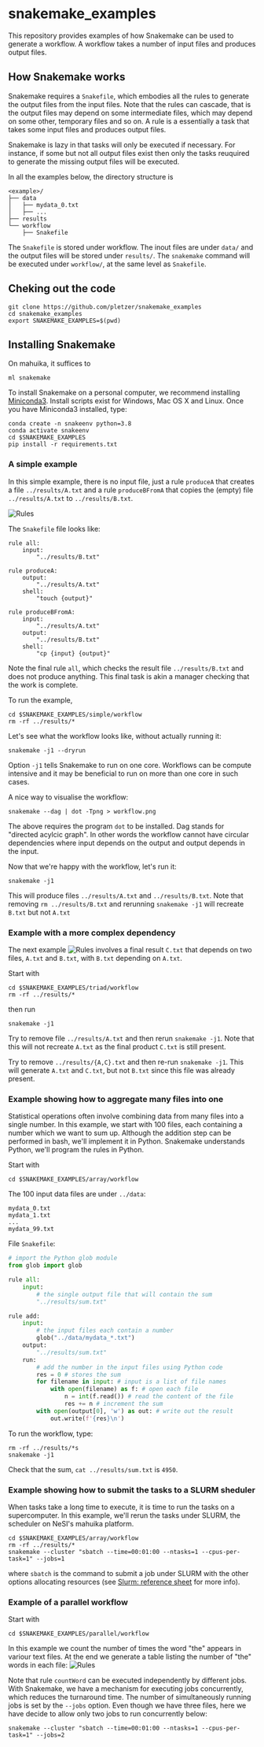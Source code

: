 # snakemake_examples

This repository provides examples of how Snakemake can be used to generate a workflow. A workflow takes a number of input files and produces output files.

## How Snakemake works

Snakemake requires a `Snakefile`, which embodies all the rules to generate the output files from the input files. Note that the rules can cascade, that is the output files may depend on some intermediate files, which may depend on some other, temporary files and so on. A rule is a essentially a task that takes some input files and produces output files. 

Snakemake is lazy in that tasks will only be executed if necessary. For instance, if some but not all output files exist then only the tasks reuquired to generate the missing output files will be executed.

In all the examples below, the directory structure is
```
<example>/
├── data
│   ├── mydata_0.txt
│   ├── ...
├── results
└── workflow
    ├── Snakefile
```
The `Snakefile` is stored under workflow. The inout files are under `data/` and the output files will be stored under `results/`. The `snakemake` command will be executed under `workflow/`, at the same level as `Snakefile`.


## Cheking out the code

```
git clone https://github.com/pletzer/snakemake_examples
cd snakemake_examples
export SNAKEMAKE_EXAMPLES=$(pwd)
```

## Installing Snakemake

On mahuika, it suffices to 
```
ml snakemake
```

To install Snakemake on a personal computer, we recommend installing [Miniconda3](https://docs.conda.io/projects/conda/en/latest/user-guide/install/download.html). 
Install scripts exist for Windows, Mac OS X and Linux. Once you have Miniconda3 installed, type:
```
conda create -n snakeenv python=3.8
conda activate snakeenv
cd $SNAKEMAKE_EXAMPLES
pip install -r requirements.txt
```

### A simple example

In this simple example, there is no input file, just a rule `produceA` that creates a file `../results/A.txt` and a rule `produceBFromA` that copies the (empty) file `../results/A.txt` to `../results/B.txt`. 

![Rules](https://github.com/pletzer/snakemake_examples/blob/main/images/simple/worflow.png)


The `Snakefile` file looks like:
```
rule all:
	input:
		"../results/B.txt"

rule produceA:
	output:
		"../results/A.txt"
	shell:
		"touch {output}"

rule produceBFromA:
	input:
		"../results/A.txt"
	output:
		"../results/B.txt"
	shell:
		"cp {input} {output}"
```
Note the final rule `all`, which checks the result file `../results/B.txt` and does not produce anything. This final task is akin a manager checking that the work is complete. 

To run the example, 
```
cd $SNAKEMAKE_EXAMPLES/simple/workflow
rm -rf ../results/*
```

Let's see what the workflow looks like, without actually running it:
```
snakemake -j1 --dryrun
```

Option `-j1` tells Snakemake to run on one core. Workflows can be compute intensive and it may be beneficial to run on more than one core in such cases.

A nice way to visualise the workflow:
```
snakemake --dag | dot -Tpng > workflow.png
```
The above requires the program `dot` to be installed. Dag stands for "directed acylcic graph". In other words the workflow cannot have circular dependencies 
where input depends on the output and output depends in the input.

Now that we're happy with the workflow, let's run it:
```
snakemake -j1
```

This will produce files `../results/A.txt` and `../results/B.txt`. Note that removing `rm ../results/B.txt` and rerunning `snakemake -j1` will recreate `B.txt` but not `A.txt`

### Example with a more complex dependency

The next example
![Rules](https://github.com/pletzer/snakemake_examples/blob/main/images/triad/workflow.png)
involves a final result `C.txt` that depends on two files, `A.txt` and `B.txt`, with `B.txt` depending on `A.txt`.

Start with 
```
cd $SNAKEMAKE_EXAMPLES/triad/workflow
rm -rf ../results/*
```
then run
```
snakemake -j1
```

Try to remove file `../results/A.txt` and then rerun `snakemake -j1`. Note that this will not recreate `A.txt` as the final product `C.txt` is still present. 

Try to remove `../results/{A,C}.txt` and then re-run `snakemake -j1`. This will generate `A.txt` and `C.txt`, but not `B.txt` since this file was already present.

### Example showing how to aggregate many files into one

Statistical operations often involve combining data from many files into a single number. In this example, we start with 100 files, each containing a number which we want to sum up. Although the addition step can be performed in bash, we'll implement it in Python. Snakemake understands Python, we'll program the rules in Python.

Start with 
```
cd $SNAKEMAKE_EXAMPLES/array/workflow
```
The 100 input data files are under `../data`:
```
mydata_0.txt
mydata_1.txt
...
mydata_99.txt
```

File `Snakefile`:
```Python
# import the Python glob module
from glob import glob

rule all:
	input:
		# the single output file that will contain the sum
		"../results/sum.txt"

rule add:
	input:
		# the input files each contain a number
		glob("../data/mydata_*.txt")
	output:
		"../results/sum.txt"
	run:
		# add the number in the input files using Python code
		res = 0 # stores the sum
		for filename in input: # input is a list of file names
			with open(filename) as f: # open each file
				n = int(f.read()) # read the content of the file
				res += n # increment the sum
		with open(output[0], 'w') as out: # write out the result
			out.write(f'{res}\n')
```

To run the workflow, type:
```
rm -rf ../results/*s
snakemake -j1
```
Check that the sum, `cat ../results/sum.txt` is `4950`. 


### Example showing how to submit the tasks to a SLURM sheduler

When tasks take a long time to execute, it is time to run the tasks on a supercomputer. In this example, we'll rerun the tasks under SLURM, the scheduler on NeSI's mahuika platform. 

```
cd $SNAKEMAKE_EXAMPLES/array/workflow
rm -rf ../results/*
snakemake --cluster "sbatch --time=00:01:00 --ntasks=1 --cpus-per-task=1" --jobs=1
```
where `sbatch` is the command to submit a job under SLURM with the other options allocating resources (see [Slurm: reference sheet](https://support.nesi.org.nz/hc/en-gb/articles/360000691716-Slurm-Reference-Sheet) for more info).

### Example of a parallel workflow

Start with
```
cd $SNAKEMAKE_EXAMPLES/parallel/workflow
```

In this example we count the number of times the word "the" appears in variour text files. At the end we generate a table listing the number of "the" words in each file:
![Rules](https://github.com/pletzer/snakemake_examples/blob/main/images/parallel/workflow.png)

Note that rule `countWord` can be executed independently by different jobs. With Snakemake, we have a mechanism for executing jobs concurrently, which reduces the turnaround time. The number of simultaneously running jobs is set by the `--jobs` option. Even though we have three files, here we have decide to allow only two jobs to run concurrently below:
```
snakemake --cluster "sbatch --time=00:01:00 --ntasks=1 --cpus-per-task=1" --jobs=2
```




